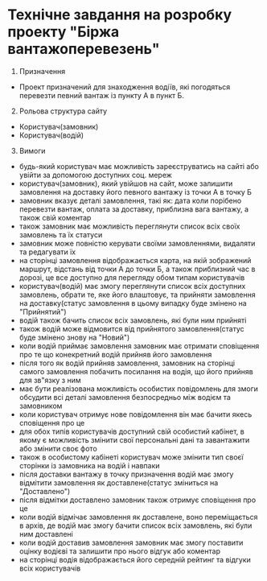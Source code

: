 # Технічне завдання на розробку проекту "Біржа вантажоперевезень"

1. Призначення
- Проект призначений для знаходження водіїв, які погодяться перевезти певний вантаж із пункту А в пункт Б.

2. Рольова структура сайту
* Користувач(замовник)
* Користувач(водій)

3. Вимоги

* будь-який користувач має можливість зареєструватись на сайті або увійти за допомогою доступних соц. мереж
* користувач(замовник), який увійшов на сайт, може залишити замовлення на доставку його певного вантажу із точки А в точку Б
* замовник вказує деталі замовлення, такі як: дата коли порібено перевезти вантаж, оплата за доставку, приблизна вага вантажу, а також свій коментар
* також замовник має можливість переглянути список всіх своїх замовлень та їх статуси
* замовник може повністю керувати своїми замовленнями, видаляти та редагувати їх
* на сторінці замовлення відображається карта, на якій зображений маршрут, відстань від точки А до точки Б, а також приблизний час в дорозі, це все доступно для перегляду обом типам користувачів
* користувач(водій) має змогу переглянути список всіх доступних замовлень, обрати те, яке його влаштовує, та прийняти замовлення на доставку(статус замовлення в цьому випадку буде змінено на "Прийнятий")
* водій також бачить список всіх замовлень, які були ним прийняті
* також водій може відмовится від прийнятого замовлення(статус буде змінено знову на "Новий")
* коли водій приймає замовлення замовник має отримати сповіщення про те що конекретний водій прийняв його замовлення
* після того як водій прийняв замовлення, замовник на сторінці самого замовлення побачить посилання на водія, що його прийняв для зв"язку з ним
* має бути реалізована можливість особистих повідомлень для змоги обсудити всі деталі замовлення безпосредньо між водієм та замовником
* коли користувач отримує нове повідомлення він має бачити якесь сповіщення про це
* для обох типів користувачів доступний свій особистий кабінет, в якому є можливість змінити свої персональні дані та завантажити або змінити своє фото
* також в особистому кабінеті користувач може змінити тип своєї сторінки із замовника на водій і навпаки
* після доставки вантажу в точку призначення водій має змогу відмітити замовлення як доставлене(статус зміниться на "Доставлено")
* після відмітки доставлено замовник також отримує сповіщення про це
* коли водій відмічає замовлення як доставлене, воно переміщається в архів, де водій має змогу бачити список всіх замовлень, які були ним доставлені
* коли водій доставив замовлення замовник має змогу поставити оцінку водієві та залишити про нього відгук або коментар
* на сторінці водія відображається його середній рейтинг та відгуки всіх користувачів
